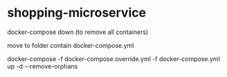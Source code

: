 # shopping-microservice

docker-compose down (to remove all containers)

move to folder contain docker-compose.yml

docker-compose -f docker-compose.override.yml -f docker-compose.yml up -d --remove-orphans
